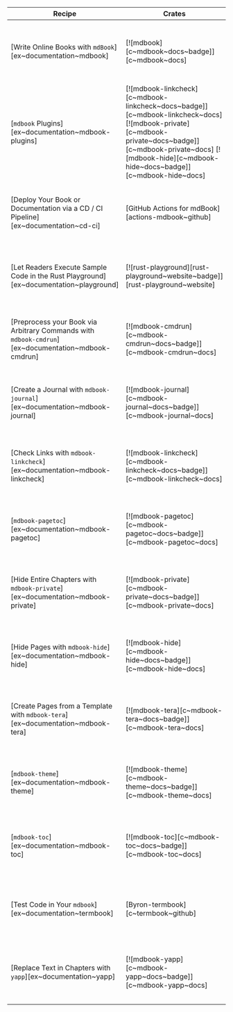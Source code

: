 | Recipe | Crates | Categories |
|--------|--------|------------|
| [Write Online Books with `mdBook`][ex~documentation~mdbook] | [![mdbook][c~mdbook~docs~badge]][c~mdbook~docs] | [![cat~development-tools][cat~development-tools~badge]][cat~development-tools] |
| [`mdbook` Plugins][ex~documentation~mdbook-plugins] | [![mdbook-linkcheck][c~mdbook-linkcheck~docs~badge]][c~mdbook-linkcheck~docs] [![mdbook-private][c~mdbook-private~docs~badge]][c~mdbook-private~docs] [![mdbook-hide][c~mdbook-hide~docs~badge]][c~mdbook-hide~docs] | [![cat~development-tools][cat~development-tools~badge]][cat~development-tools] |
| [Deploy Your Book or Documentation via a CD / CI Pipeline][ex~documentation~cd-ci] | [GitHub Actions for mdBook][actions-mdbook~github] | [![cat~development-tools][cat~development-tools~badge]][cat~development-tools] |
| [Let Readers Execute Sample Code in the Rust Playground][ex~documentation~playground] | [![rust-playground][rust-playground~website~badge]][rust-playground~website] | [![cat~development-tools][cat~development-tools~badge]][cat~development-tools] |
| [Preprocess your Book via Arbitrary Commands with `mdbook-cmdrun`][ex~documentation~mdbook-cmdrun] | [![mdbook-cmdrun][c~mdbook-cmdrun~docs~badge]][c~mdbook-cmdrun~docs] | [![cat~development-tools][cat~development-tools~badge]][cat~development-tools] |
| [Create a Journal with `mdbook-journal`][ex~documentation~mdbook-journal] | [![mdbook-journal][c~mdbook-journal~docs~badge]][c~mdbook-journal~docs] | [![cat~development-tools][cat~development-tools~badge]][cat~development-tools] |
| [Check Links with `mdbook-linkcheck`][ex~documentation~mdbook-linkcheck] | [![mdbook-linkcheck][c~mdbook-linkcheck~docs~badge]][c~mdbook-linkcheck~docs] | [![cat~development-tools][cat~development-tools~badge]][cat~development-tools] |
| [`mdbook-pagetoc`][ex~documentation~mdbook-pagetoc] | [![mdbook-pagetoc][c~mdbook-pagetoc~docs~badge]][c~mdbook-pagetoc~docs] | [![cat~development-tools][cat~development-tools~badge]][cat~development-tools] |
| [Hide Entire Chapters with `mdbook-private`][ex~documentation~mdbook-private] | [![mdbook-private][c~mdbook-private~docs~badge]][c~mdbook-private~docs] | [![cat~development-tools][cat~development-tools~badge]][cat~development-tools] |
| [Hide Pages with `mdbook-hide`][ex~documentation~mdbook-hide] | [![mdbook-hide][c~mdbook-hide~docs~badge]][c~mdbook-hide~docs] | [![cat~development-tools][cat~development-tools~badge]][cat~development-tools] |
| [Create Pages from a Template with `mdbook-tera`][ex~documentation~mdbook-tera] | [![mdbook-tera][c~mdbook-tera~docs~badge]][c~mdbook-tera~docs] | [![cat~development-tools][cat~development-tools~badge]][cat~development-tools] |
| [`mdbook-theme`][ex~documentation~mdbook-theme] | [![mdbook-theme][c~mdbook-theme~docs~badge]][c~mdbook-theme~docs] | [![cat~development-tools][cat~development-tools~badge]][cat~development-tools] |
| [`mdbook-toc`][ex~documentation~mdbook-toc] | [![mdbook-toc][c~mdbook-toc~docs~badge]][c~mdbook-toc~docs] | [![cat~development-tools][cat~development-tools~badge]][cat~development-tools] |
| [Test Code in Your `mdbook`][ex~documentation~termbook] | [Byron-termbook][c~termbook~github] | [![cat~development-tools][cat~development-tools~badge]][cat~development-tools] |
| [Replace Text in Chapters with `yapp`][ex~documentation~yapp] | [![mdbook-yapp][c~mdbook-yapp~docs~badge]][c~mdbook-yapp~docs] | [![cat~development-tools][cat~development-tools~badge]][cat~development-tools] |

<div class="hidden">
</div>
